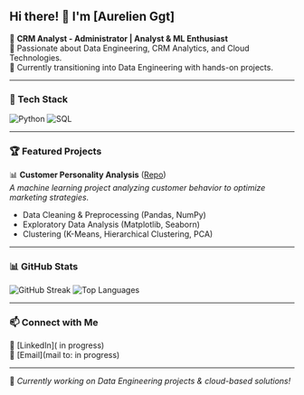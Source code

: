 ## Hi there! 👋 I'm [Aurelien Ggt]

🚀 **CRM Analyst - Administrator |  Analyst & ML Enthusiast**  
📍 Passionate about Data Engineering, CRM Analytics, and Cloud Technologies.  
🎯 Currently transitioning into Data Engineering with hands-on projects.

---

### 🔧 Tech Stack

![Python](https://img.shields.io/badge/Python-3776AB?style=for-the-badge&logo=python&logoColor=white)
![SQL](https://img.shields.io/badge/SQL-4479A1?style=for-the-badge&logo=postgresql&logoColor=white)


---

### 🏆 Featured Projects

📊 **Customer Personality Analysis** ([Repo](https://github.com/AurelienGgt/Customer-Personality-Analysis))  
   *A machine learning project analyzing customer behavior to optimize marketing strategies.*
   - Data Cleaning & Preprocessing (Pandas, NumPy)
   - Exploratory Data Analysis (Matplotlib, Seaborn)
   - Clustering (K-Means, Hierarchical Clustering, PCA)


---

### 📊 GitHub Stats

![GitHub Streak](https://streak-stats.demolab.com?user=yourusername&theme=dark&hide_border=true)
![Top Languages](https://github-readme-stats.vercel.app/api/top-langs/?username=yourusername&layout=compact&theme=dark)

---

### 📫 Connect with Me

💼 [LinkedIn]( in progress)  
📧 [Email](mail to: in progress)

---

🚀 *Currently working on Data Engineering projects & cloud-based solutions!*

